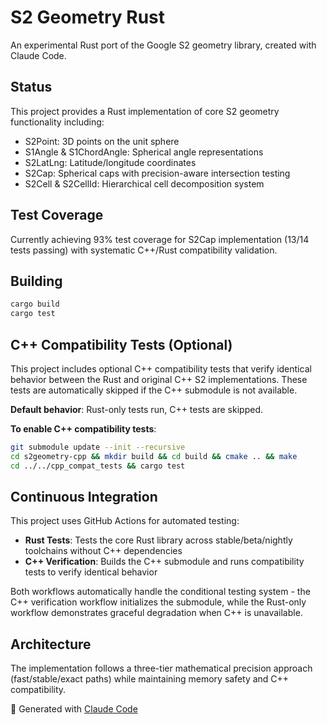 # S2 Geometry Rust

An experimental Rust port of the Google S2 geometry library, created with Claude Code.

## Status

This project provides a Rust implementation of core S2 geometry functionality including:

- S2Point: 3D points on the unit sphere
- S1Angle & S1ChordAngle: Spherical angle representations  
- S2LatLng: Latitude/longitude coordinates
- S2Cap: Spherical caps with precision-aware intersection testing
- S2Cell & S2CellId: Hierarchical cell decomposition system

## Test Coverage

Currently achieving 93% test coverage for S2Cap implementation (13/14 tests passing) with systematic C++/Rust compatibility validation.

## Building

```bash
cargo build
cargo test
```

## C++ Compatibility Tests (Optional)

This project includes optional C++ compatibility tests that verify identical behavior between the Rust and original C++ S2 implementations. These tests are automatically skipped if the C++ submodule is not available.

**Default behavior**: Rust-only tests run, C++ tests are skipped.

**To enable C++ compatibility tests**:
```bash
git submodule update --init --recursive
cd s2geometry-cpp && mkdir build && cd build && cmake .. && make
cd ../../cpp_compat_tests && cargo test
```

## Continuous Integration

This project uses GitHub Actions for automated testing:

- **Rust Tests**: Tests the core Rust library across stable/beta/nightly toolchains without C++ dependencies
- **C++ Verification**: Builds the C++ submodule and runs compatibility tests to verify identical behavior

Both workflows automatically handle the conditional testing system - the C++ verification workflow initializes the submodule, while the Rust-only workflow demonstrates graceful degradation when C++ is unavailable.

## Architecture

The implementation follows a three-tier mathematical precision approach (fast/stable/exact paths) while maintaining memory safety and C++ compatibility.

🤖 Generated with [Claude Code](https://claude.ai/code)